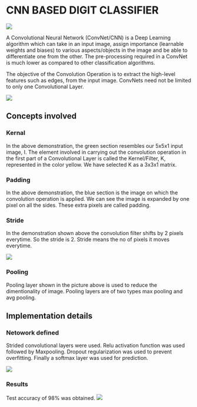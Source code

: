 # CNN BASED DIGIT CLASSIFIER

![](https://i.imgur.com/AA7t4sb.png)

A Convolutional Neural Network (ConvNet/CNN) is a Deep Learning algorithm which can take in an input image, assign importance (learnable weights and biases) to various aspects/objects in the image and be able to differentiate one from the other. The pre-processing required in a ConvNet is much lower as compared to other classification algorithms.

The objective of the Convolution Operation is to extract the high-level features such as edges, from the input image. ConvNets need not be limited to only one Convolutional Layer.

![](https://i.imgur.com/evxdKt9.gif)


## Concepts involved

### Kernal
In the above demonstration, the green section resembles our 5x5x1 input image, I. The element involved in carrying out the convolution operation in the first part of a Convolutional Layer is called the Kernel/Filter, K, represented in the color yellow. We have selected K as a 3x3x1 matrix.

### Padding
In the above demonstration, the blue section is the image on which the convolution operation is applied. We can see the image is expanded by one pixel on all the sides. These extra pixels are called padding.

### Stride
In the demonstration shown above the convolution filter shifts by 2 pixels everytime. So the stride is 2. Stride means the no of pixels it moves everytime.

![](https://i.imgur.com/it160e9.png)

### Pooling

Pooling layer shown in the picture above is used to reduce the dimentionality of image. Pooling layers are of two types max pooling and avg pooling.


## Implementation details

### Netowork defined

Strided convolutional layers were used. Relu activation function was used followed by Maxpooling. Dropout regularization was used to prevent overfitting. Finally a softmax layer was used for prediction.

![](https://i.imgur.com/g7IL6wA.png)


### Results
 Test accuracy of 98% was obtained.
![](https://i.imgur.com/lnXpcHX.png)
